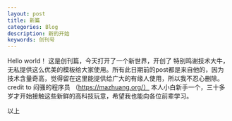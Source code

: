 ```yaml
---
layout: post
title: 新篇
categories: Blog
description: 新的开始
keywords: 创刊号
---
```


Hello world！
这是创刊篇，今天打开了一个新世界，开创了
特别鸣谢技术大牛，无私提供这么优美的模板给大家使用。所有此日期前的post都是来自他的，因为技术含量奇高，觉得留在这里能提供给广大的有缘人使用，所以我不忍心删除。credit to 闷骚的程序员 （https://mazhuang.org/）
本人小白新手一个，三十多岁才开始接触这些新鲜的高科技玩意，希望我也能向各位前辈学习。

以上
